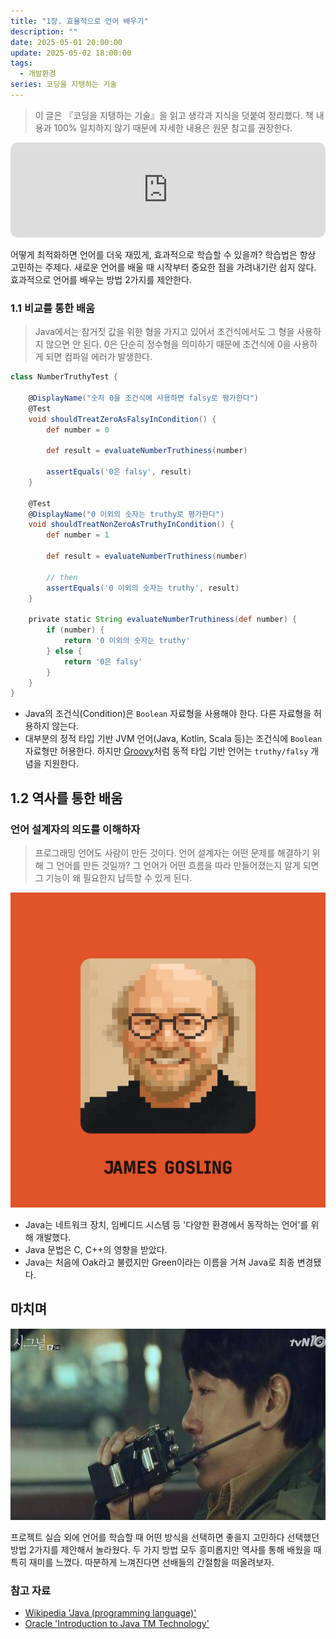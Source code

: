 ```yaml
---
title: "1장. 효율적으로 언어 배우기"
description: ""
date: 2025-05-01 20:00:00
update: 2025-05-02 18:00:00
tags:
  - 개발환경
series: 코딩을 지탱하는 기술
---
```


> 이 글은 『코딩을 지탱하는 기술』을 읽고 생각과 지식을 덧붙여 정리했다. 책 내용과 100% 일치하지 않기 때문에 자세한 내용은 원문 참고를 권장한다.

<iframe style="border-radius:12px" src="https://open.spotify.com/embed/track/3AoeaZs8dFemFJr3JdzOL0?utm_source=generator" width="100%" height="152" frameBorder="0" allowfullscreen="" allow="autoplay; clipboard-write; encrypted-media; fullscreen; picture-in-picture" loading="lazy"></iframe>

어떻게 최적화하면 언어를 더욱 재밌게, 효과적으로 학습할 수 있을까? 학습법은 항상 고민하는 주제다. 새로운 언어를 배울 때 시작부터 중요한 점을 가려내기란 쉽지 않다. 효과적으로 언어를 배우는 방법 2가지를 제안한다.

### 1.1 비교를 통한 배움

> Java에서는 참거짓 값을 위한 형을 가지고 있어서 조건식에서도 그 형을 사용하지 않으면 안 된다. 0은 단순히 정수형을 의미하기 때문에 조건식에 0을 사용하게
> 되면 컴파일 에러가 발생한다.

```groovy
class NumberTruthyTest {

    @DisplayName("숫자 0을 조건식에 사용하면 falsy로 평가한다")
    @Test
    void shouldTreatZeroAsFalsyInCondition() {
        def number = 0

        def result = evaluateNumberTruthiness(number)

        assertEquals('0은 falsy', result)
    }

    @Test
    @DisplayName("0 이외의 숫자는 truthy로 평가한다")
    void shouldTreatNonZeroAsTruthyInCondition() {
        def number = 1

        def result = evaluateNumberTruthiness(number)

        // then
        assertEquals('0 이외의 숫자는 truthy', result)
    }

    private static String evaluateNumberTruthiness(def number) {
        if (number) {
            return '0 이외의 숫자는 truthy'
        } else {
            return '0은 falsy'
        }
    }
}
```

- Java의 조건식(Condition)은 `Boolean` 자료형을 사용해야 한다. 다른 자료형을 허용하지 않는다.
- 대부분의 정적 타입 기반 JVM 언어(Java, Kotlin, Scala 등)는 조건식에 `Boolean` 자료형만 허용한다. 하지만 [Groovy](https://groovy-lang.org/)처럼 동적 타입
  기반 언어는 `truthy/falsy` 개념을 지원한다.

## 1.2 역사를 통한 배움

### 언어 설계자의 의도를 이해하자

> 프로그래밍 언어도 사람이 만든 것이다. 언어 설계자는 어떤 문제를 해결하기 위해 그 언어를 만든 것일까? 그 언어가 어떤 흐름을 따라 만들어졌는지 알게 되면
> 그 기능이 왜 필요한지 납득할 수 있게 된다.

![James Gosling씨, 당신의 의도는 무엇인가요? <출처: JetBrains>](jetbrains-james-gosling.jpg)

- Java는 네트워크 장치, 임베디드 시스템 등 '다양한 환경에서 동작하는 언어'를 위해 개발했다.
- Java 문법은 C, C++의 영향을 받았다.
- Java는 처음에 Oak라고 불렸지만 Green이라는 이름을 거쳐 Java로 최종 변경됐다.

## 마치며

![간절함이 보내온 신호 우리의 시간은 이어져 있다 <출처: 시그널>](signal.jpg)

프로젝트 실습 외에 언어를 학습할 때 어떤 방식을 선택하면 좋을지 고민하다 선택했던 방법 2가지를 제안해서 놀라웠다. 두 가지 방법 모두 흥미롭지만 역사를 통해 배웠을 때 특히 재미를 느꼈다. 따분하게 느껴진다면 선배들의 간절함을 떠올려보자.

### 참고 자료

- [Wikipedia 'Java (programming language)'](https://en.wikipedia.org/wiki/Java_(programming_language))
- [Oracle 'Introduction to Java TM Technology'](https://www.oracle.com/java/technologies/introduction-to-java.html)